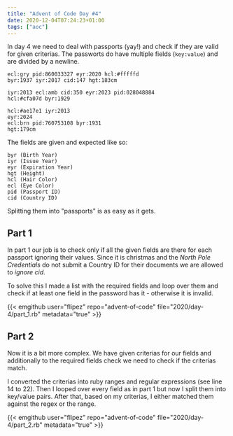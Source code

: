 ```yaml
---
title: "Advent of Code Day #4"
date: 2020-12-04T07:24:23+01:00
tags: ["aoc"]
---
```


In day 4 we need to deal with passports (yay!) and check if they are valid for given criterias.
The passworts do have multiple fields (`key:value`) and are divided by a newline.

```
ecl:gry pid:860033327 eyr:2020 hcl:#fffffd
byr:1937 iyr:2017 cid:147 hgt:183cm

iyr:2013 ecl:amb cid:350 eyr:2023 pid:028048884
hcl:#cfa07d byr:1929

hcl:#ae17e1 iyr:2013
eyr:2024
ecl:brn pid:760753108 byr:1931
hgt:179cm
```

The fields are given and expected like so:

```
byr (Birth Year)
iyr (Issue Year)
eyr (Expiration Year)
hgt (Height)
hcl (Hair Color)
ecl (Eye Color)
pid (Passport ID)
cid (Country ID)
```

Splitting them into "passports" is as easy as it gets.

## Part 1

In part 1 our job is to check only if all the given fields are there for each passport ignoring their values.
Since it is christmas and the *North Pole Credentials* do not submit a Country ID for their documents we are allowed to *ignore cid*.

To solve this I made a list with the required fields and loop over them and check if at least one field in the password has it - otherwise it is invalid.

{{< emgithub user="flipez" repo="advent-of-code" file="2020/day-4/part_1.rb" metadata="true" >}}

## Part 2

Now it is a bit more complex. We have given criterias for our fields and additionally to the required fields check we need to check if the criterias match.

I converted the criterias into ruby ranges and regular expressions (see line 14 to 22). Then I looped over every field as in part 1 but now I split them into key/value pairs. After that, based on my criterias, I either matched them against the regex or the range.

{{< emgithub user="flipez" repo="advent-of-code" file="2020/day-4/part_2.rb" metadata="true" >}}